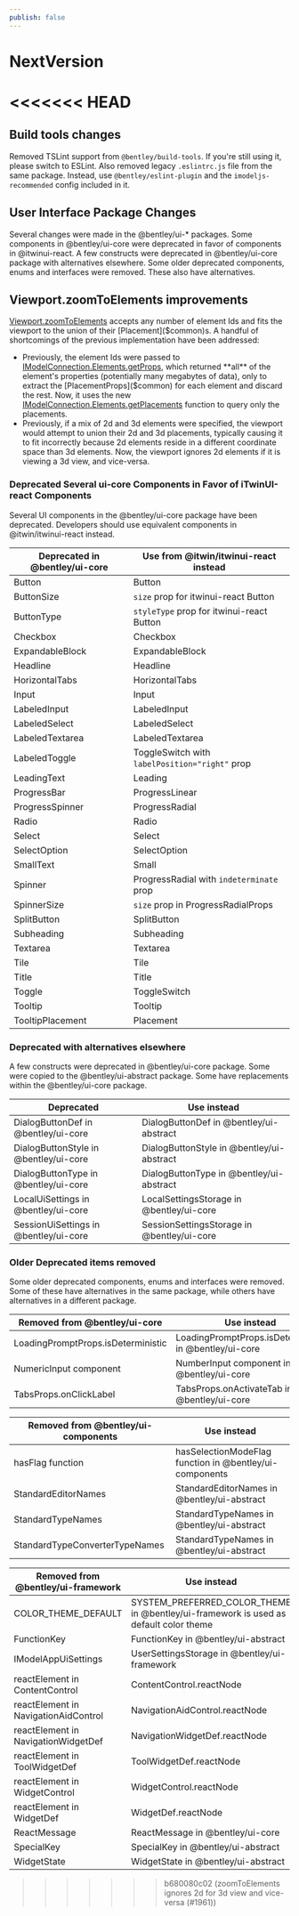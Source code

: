 ```yaml
---
publish: false
---
```

# NextVersion

<<<<<<< HEAD
=======
## Build tools changes

Removed TSLint support from `@bentley/build-tools`. If you're still using it, please switch to ESLint.
Also removed legacy `.eslintrc.js` file from the same package. Instead, use `@bentley/eslint-plugin` and the `imodeljs-recommended` config included in it.

## User Interface Package Changes

Several changes were made in the @bentley/ui-* packages.
Some components in @bentley/ui-core were deprecated in favor of components in @itwinui-react.
A few constructs were deprecated in @bentley/ui-core package with alternatives elsewhere.
Some older deprecated components, enums and interfaces were removed. These also have alternatives.

## Viewport.zoomToElements improvements

[Viewport.zoomToElements]($frontend) accepts any number of element Ids and fits the viewport to the union of their [Placement]($common)s. A handful of shortcomings of the previous implementation have been addressed:

* Previously, the element Ids were passed to [IModelConnection.Elements.getProps]($frontend), which returned **all** of the element's properties (potentially many megabytes of data), only to extract the [PlacementProps]($common) for each element and discard the rest. Now, it uses the new [IModelConnection.Elements.getPlacements]($frontend) function to query only the placements.
* Previously, if a mix of 2d and 3d elements were specified, the viewport would attempt to union their 2d and 3d placements, typically causing it to fit incorrectly because 2d elements reside in a different coordinate space than 3d elements. Now, the viewport ignores 2d elements if it is viewing a 3d view, and vice-versa.

### Deprecated Several ui-core Components in Favor of iTwinUI-react Components

Several UI components in the @bentley/ui-core package have been deprecated.
Developers should use equivalent components in @itwin/itwinui-react instead.

|Deprecated in @bentley/ui-core|Use from @itwin/itwinui-react instead
|-----|-----
|Button | Button
|ButtonSize | `size` prop for itwinui-react Button
|ButtonType | `styleType` prop for itwinui-react Button
|Checkbox | Checkbox
|ExpandableBlock | ExpandableBlock
|Headline| Headline
|HorizontalTabs | HorizontalTabs
|Input | Input
|LabeledInput | LabeledInput
|LabeledSelect | LabeledSelect
|LabeledTextarea | LabeledTextarea
|LabeledToggle | ToggleSwitch with `labelPosition="right"` prop
|LeadingText | Leading
|ProgressBar | ProgressLinear
|ProgressSpinner | ProgressRadial
|Radio | Radio
|Select | Select
|SelectOption | SelectOption
|SmallText | Small
|Spinner | ProgressRadial with `indeterminate` prop
|SpinnerSize | `size` prop in ProgressRadialProps
|SplitButton | SplitButton
|Subheading | Subheading
|Textarea | Textarea
|Tile | Tile
|Title | Title
|Toggle | ToggleSwitch
|Tooltip | Tooltip
|TooltipPlacement | Placement

### Deprecated with alternatives elsewhere

A few constructs were deprecated in @bentley/ui-core package.
Some were copied to the @bentley/ui-abstract package.
Some have replacements within the @bentley/ui-core package.

|Deprecated|Use instead
|-----|-----
|DialogButtonDef in @bentley/ui-core | DialogButtonDef in @bentley/ui-abstract
|DialogButtonStyle in @bentley/ui-core | DialogButtonStyle in @bentley/ui-abstract
|DialogButtonType in @bentley/ui-core | DialogButtonType in @bentley/ui-abstract
|LocalUiSettings in @bentley/ui-core | LocalSettingsStorage in @bentley/ui-core
|SessionUiSettings in @bentley/ui-core | SessionSettingsStorage in @bentley/ui-core

### Older Deprecated items removed

Some older deprecated components, enums and interfaces were removed.
Some of these have alternatives in the same package, while others have alternatives in a different package.

|Removed from @bentley/ui-core |Use instead
|-----|-----
|LoadingPromptProps.isDeterministic | LoadingPromptProps.isDeterminate in @bentley/ui-core
|NumericInput component | NumberInput component in @bentley/ui-core
|TabsProps.onClickLabel | TabsProps.onActivateTab in @bentley/ui-core

|Removed from @bentley/ui-components |Use instead
|-----|-----
|hasFlag function | hasSelectionModeFlag function in @bentley/ui-components
|StandardEditorNames | StandardEditorNames in @bentley/ui-abstract
|StandardTypeNames | StandardTypeNames in @bentley/ui-abstract
|StandardTypeConverterTypeNames | StandardTypeNames in @bentley/ui-abstract

|Removed from @bentley/ui-framework |Use instead
|-----|-----
|COLOR_THEME_DEFAULT | SYSTEM_PREFERRED_COLOR_THEME in @bentley/ui-framework is used as default color theme
|FunctionKey | FunctionKey in @bentley/ui-abstract
|IModelAppUiSettings | UserSettingsStorage in @bentley/ui-framework
|reactElement in ContentControl | ContentControl.reactNode
|reactElement in NavigationAidControl | NavigationAidControl.reactNode
|reactElement in NavigationWidgetDef | NavigationWidgetDef.reactNode
|reactElement in ToolWidgetDef | ToolWidgetDef.reactNode
|reactElement in WidgetControl | WidgetControl.reactNode
|reactElement in WidgetDef | WidgetDef.reactNode
|ReactMessage | ReactMessage in @bentley/ui-core
|SpecialKey | SpecialKey in @bentley/ui-abstract
|WidgetState | WidgetState in @bentley/ui-abstract
>>>>>>> b680080c02 (zoomToElements ignores 2d for 3d view and vice-versa (#1961))
